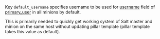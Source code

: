 
Key `default_username` specifies username to be used for [username][1] field
of [primary_user][2] in all minions by default.

This is primarily needed to quickly get working system of Salt master and
minion on the same host without updating pillar template
(pillar template takes this value as default).

[1]: /docs/pillars/common/system_hosts/_id/primary_user/username/readme.md
[2]: /docs/pillars/common/system_hosts/_id/primary_user/readme.md

